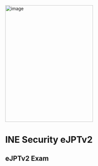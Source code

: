 <img width="279" height="369" alt="image" src="https://github.com/user-attachments/assets/f5a878af-8192-439c-aaba-90a96b832543" />

# INE Security eJPTv2 


## eJPTv2 Exam 
